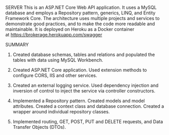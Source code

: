 SERVER
This is an ASP.NET Core Web API application. It uses a MySQL database and employs a Repository pattern, generics, LINQ, and Entity Framework Core. The architecture uses multiple projects and services to demonstrate good practices, and to make the code more readable and maintainable.
It is deployed on Heroku as a Docker container at https://brokerage.herokuapp.com/swagger

SUMMARY

1. Created database schemas, tables and relations and populated the tables with data using MySQL Workbench.

2. Created ASP.NET Core application. Used extension methods to configure CORS, IIS and other services.

3. Created an external logging service. Used dependency injection and inversion of control to inject the service via controller constructors.

4. Implemented a Repository pattern. Created models and model attributes. Created a context class and database connection. Created a wrapper around individual repository classes.

5. Implemented routing, GET, POST, PUT and DELETE requests, and Data Transfer Objects (DTOs).
